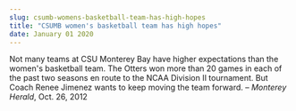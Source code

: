 ```yaml
---
slug: csumb-womens-basketball-team-has-high-hopes
title: "CSUMB women's basketball team has high hopes"
date: January 01 2020
---
```


 
<p>
  Not many teams at CSU Monterey Bay have higher expectations than the women's
  basketball team. The Otters won more than 20 games in each of the past two
  seasons en route to the NCAA Division II tournament. But Coach Renee Jimenez
  wants to keep moving the team forward. – <em>Monterey Herald</em>, Oct. 26,
  2012
</p>
 
